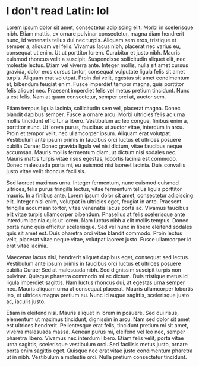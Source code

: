 # I don't read Latin: lol

Lorem ipsum dolor sit amet, consectetur adipiscing elit. Morbi in scelerisque nibh. Etiam mattis, ex ornare pulvinar consectetur, magna diam hendrerit nunc, id venenatis tellus dui nec turpis. Aliquam sem eros, tristique et semper a, aliquam vel felis. Vivamus lacus nibh, placerat nec varius eu, consequat ut enim. Ut ut porttitor lorem. Curabitur et justo nibh. Mauris euismod rhoncus velit a suscipit. Suspendisse sollicitudin aliquet elit, nec molestie lectus. Etiam vel viverra ante. Integer mollis, nulla sit amet cursus gravida, dolor eros cursus tortor, consequat vulputate ligula felis sit amet turpis. Aliquam erat volutpat. Proin dui velit, egestas sit amet condimentum et, bibendum feugiat enim. Fusce imperdiet tempor magna, quis porttitor felis aliquet nec. Praesent imperdiet felis vel metus pretium tincidunt. Nunc a est felis. Nam at quam consectetur, semper orci at, auctor sem.

Etiam tempus ligula lacinia, sollicitudin sem vel, placerat magna. Donec blandit dapibus semper. Fusce a ornare arcu. Morbi ultricies felis ac urna mollis tincidunt efficitur a libero. Vestibulum ac leo congue, finibus enim a, porttitor nunc. Ut lorem purus, faucibus ut auctor vitae, interdum in arcu. Proin et tempor velit, nec ullamcorper ipsum. Aliquam erat volutpat. Vestibulum ante ipsum primis in faucibus orci luctus et ultrices posuere cubilia Curae; Donec gravida ligula vel nisi dictum, vitae faucibus neque accumsan. Mauris mollis fermentum diam, ut dictum nisi sodales nec. Mauris mattis turpis vitae risus egestas, lobortis lacinia est commodo. Donec malesuada porta mi, eu euismod nisi laoreet lacinia. Duis convallis justo vitae velit rhoncus facilisis.

Sed laoreet maximus urna. Integer fermentum, nunc euismod euismod ultrices, felis purus fringilla lectus, vitae fermentum tellus ligula porttitor mauris. In a finibus ante. Lorem ipsum dolor sit amet, consectetur adipiscing elit. Integer nisi enim, volutpat in ultricies eget, feugiat in ante. Praesent fringilla accumsan tortor, vitae venenatis lacus porta ac. Vivamus faucibus elit vitae turpis ullamcorper bibendum. Phasellus at felis scelerisque ante interdum lacinia quis ut lorem. Nam luctus nibh a elit mollis tempus. Donec porta nunc quis efficitur scelerisque. Sed vel nunc in libero eleifend sodales quis sit amet est. Duis pharetra orci vitae blandit commodo. Proin lectus velit, placerat vitae neque vitae, volutpat laoreet justo. Fusce ullamcorper id erat vitae lacinia.

Maecenas lacus nisl, hendrerit aliquet dapibus eget, consequat sed lectus. Vestibulum ante ipsum primis in faucibus orci luctus et ultrices posuere cubilia Curae; Sed at malesuada nibh. Sed dignissim suscipit turpis non pulvinar. Quisque pharetra commodo mi ac dictum. Duis tristique metus id ligula imperdiet sagittis. Nam luctus rhoncus dui, at egestas urna semper nec. Mauris aliquam urna at consequat placerat. Mauris ullamcorper lobortis leo, et ultrices magna pretium eu. Nunc id augue sagittis, scelerisque justo ac, iaculis justo.

Etiam in eleifend nisi. Mauris aliquet in lorem in posuere. Sed dui risus, elementum ut maximus tincidunt, dignissim in arcu. Nam sed dolor sit amet est ultrices hendrerit. Pellentesque erat felis, tincidunt pretium mi sit amet, viverra malesuada massa. Aenean purus mi, eleifend vel leo nec, semper pharetra libero. Vivamus nec interdum libero. Etiam felis velit, porta vitae urna sagittis, scelerisque vestibulum orci. Sed facilisis metus justo, ornare porta enim sagittis eget. Quisque nec erat vitae justo condimentum pharetra ut in nibh. Vestibulum a molestie orci. Nulla pretium consectetur tincidunt.
